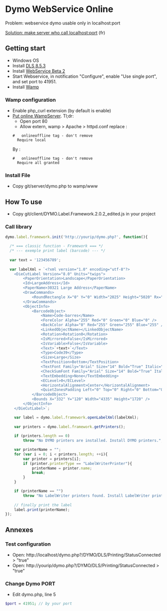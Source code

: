 # Dymo WebService Online

Problem: webservice dymo usable only in localhost:port

[Solution: make server who call localhost:port](https://flavienliger.github.io/2016/03/08/Jeux-de-piste-D-Y-M-O.html) (fr)


## Getting start

- Windows OS
- Install [DLS 8.5.3](http://www.labelwriter.com/software/dls/win/DLSSetup.8.5.3.1897.exe)
- Install [WebService Beta 2](http://www.labelwriter.com/SDK_Beta/DYMO_Web_Service_Install_1.0_Beta2.exe)
- Start Webservice, in notification "Configure", enable "Use single port", and set port to 41951.
- Install [Wamp](http://www.wampserver.com)

### Wamp configuration
- Enable php_curl extension (by default is enable)
- [Put online WampServer](http://www.simonewebdesign.it/how-to-put-online-your-wampserver/). 
Tl;dr: 
  - Open port 80
  - Allow extern, wamp > Apache > httpd.conf replace :
  ```
  #   onlineoffline tag - don't remove
    Require local
  ```
  By :
  ```
  #   onlineoffline tag - don't remove
    Require all granted
  ```

### Install File

- Copy git/server/dymo.php to wamp/www

## How To use

- Copy git/client/DYMO.Label.Framework.2.0.2_edited.js in your project

### Call library

```javascript
dymo.label.framework.init('http://yourip/dymo.php?', function(){

  /* === classic function - Framework === */
  /* --- exemple print label (barcode) --- */
  
  var text = '123456789';
  
  var labelXml = `<?xml version="1.0" encoding="utf-8"?>
    <DieCutLabel Version="8.0" Units="twips">
        <PaperOrientation>Landscape</PaperOrientation>
        <Id>LargeAddress</Id>
        <PaperName>30321 Large Address</PaperName>
        <DrawCommands>
            <RoundRectangle X="0" Y="0" Width="2025" Height="5020" Rx="270" Ry="270" />
        </DrawCommands>
        <ObjectInfo>
            <BarcodeObject>
                <Name>Code-barres</Name>
                <ForeColor Alpha="255" Red="0" Green="0" Blue="0" />
                <BackColor Alpha="0" Red="255" Green="255" Blue="255" />
                <LinkedObjectName></LinkedObjectName>
                <Rotation>Rotation0</Rotation>
                <IsMirrored>False</IsMirrored>
                <IsVariable>False</IsVariable>
                <Text>`+text+`</Text>
                <Type>Code39</Type>
                <Size>Large</Size>
                <TextPosition>Bottom</TextPosition>
                <TextFont Family="Arial" Size="14" Bold="True" Italic="False" Underline="False" Strikeout="False" />
                <CheckSumFont Family="Arial" Size="14" Bold="True" Italic="False" Underline="False" Strikeout="False" />
                <TextEmbedding>None</TextEmbedding>
                <ECLevel>0</ECLevel>
                <HorizontalAlignment>Center</HorizontalAlignment>
                <QuietZonesPadding Left="0" Top="0" Right="0" Bottom="0" />
            </BarcodeObject>
            <Bounds X="332" Y="120" Width="4335" Height="1720" />
        </ObjectInfo>
    </DieCutLabel>`;

    var label = dymo.label.framework.openLabelXml(labelXml);
    
    var printers = dymo.label.framework.getPrinters();
    
    if (printers.length == 0)
        throw "No DYMO printers are installed. Install DYMO printers.";

    var printerName = "";
    for (var i = 0; i < printers.length; ++i){
        var printer = printers[i];
        if (printer.printerType == "LabelWriterPrinter"){
            printerName = printer.name;
            break;
        }
    }

    if (printerName == "")
        throw "No LabelWriter printers found. Install LabelWriter printer";
    
    // finally print the label
    label.print(printerName);
});
```

## Annexes

### Test configuration

- Open: http://localhost/dymo.php?/DYMO/DLS/Printing/StatusConnected > "true"
- Open: http://yourip/dymo.php?/DYMO/DLS/Printing/StatusConnected > "true"

### Change Dymo PORT
- Edit dymo.php, line 5
```php
$port = 41951; // by your port
```
